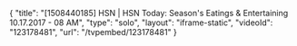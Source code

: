 {
    "title": "[1508440185] HSN | HSN Today: Season's Eatings & Entertaining 10.17.2017 - 08 AM",
    "type": "solo",
    "layout": "iframe-static",
    "videoId": "123178481",
    "url": "\/tvpembed\/123178481"
}